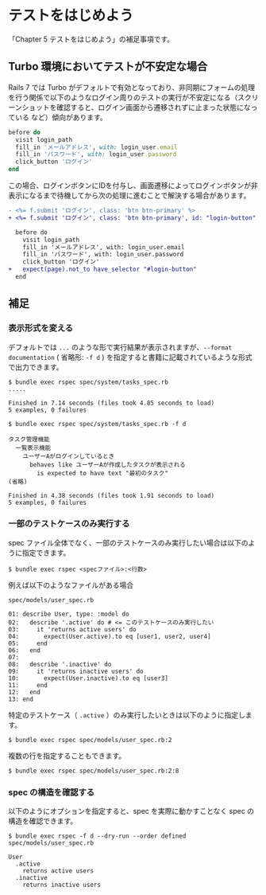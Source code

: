 # テストをはじめよう

「Chapter 5 テストをはじめよう」の補足事項です。

## Turbo 環境においてテストが不安定な場合

Rails 7 では Turbo がデフォルトで有効となっており、非同期にフォームの処理を行う関係で以下のようなログイン周りのテストの実行が不安定になる（スクリーンショットを確認すると、ログイン画面から遷移されずに止まった状態になっている など）傾向があります。

```ruby
before do
  visit login_path
  fill_in 'メールアドレス', with: login_user.email
  fill_in 'パスワード', with: login_user.password
  click_button 'ログイン'
end
```

この場合、ログインボタンにIDを付与し、画面遷移によってログインボタンが非表示になるまで待機してから次の処理に進むことで解決する場合があります。

```diff
- <%= f.submit 'ログイン', class: 'btn btn-primary' %>
+ <%= f.submit 'ログイン', class: 'btn btn-primary', id: "login-button" %>
```

```diff
  before do
    visit login_path
    fill_in 'メールアドレス', with: login_user.email
    fill_in 'パスワード', with: login_user.password
    click_button 'ログイン'
+   expect(page).not_to have_selector "#login-button"
  end
```

## 補足

### 表示形式を変える

デフォルトでは `...` のような形で実行結果が表示されますが、`--format documentation` ( 省略形: `-f d` ) を指定すると書籍に記載されているような形式で出力できます。

```
$ bundle exec rspec spec/system/tasks_spec.rb
.....

Finished in 7.14 seconds (files took 4.85 seconds to load)
5 examples, 0 failures
```

```
$ bundle exec rspec spec/system/tasks_spec.rb -f d

タスク管理機能
  一覧表示機能
    ユーザーAがログインしているとき
      behaves like ユーザーAが作成したタスクが表示される
        is expected to have text "最初のタスク"
(省略)

Finished in 4.38 seconds (files took 1.91 seconds to load)
5 examples, 0 failures
```

### 一部のテストケースのみ実行する

spec ファイル全体でなく、一部のテストケースのみ実行したい場合は以下のように指定できます。

```shell
$ bundle exec rspec <specファイル>:<行数>
```

例えば以下のようなファイルがある場合

`spec/models/user_spec.rb`
```
01: describe User, type: :model do
02:   describe '.active' do # <= このテストケースのみ実行したい
03:     it 'returns active users' do
04:       expect(User.active).to eq [user1, user2, user4]
05:     end
06:   end
07:
08:   describe '.inactive' do
09:     it 'returns inactive users' do
10:       expect(User.inactive).to eq [user3]
11:     end
12:   end
13: end
```

特定のテストケース（ `.active` ）のみ実行したいときは以下のように指定します。

```shell
$ bundle exec rspec spec/models/user_spec.rb:2
```

複数の行を指定することもできます。

```shell
$ bundle exec rspec spec/models/user_spec.rb:2:8
```

### spec の構造を確認する

以下のようにオプションを指定すると、spec を実際に動かすことなく spec の構造を確認できます。

```shell
$ bundle exec rspec -f d --dry-run --order defined spec/models/user_spec.rb

User
  .active
    returns active users
  .inactive
    returns inactive users
```
